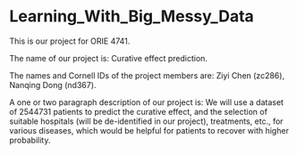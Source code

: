 # Learning_With_Big_Messy_Data

This is our project for ORIE 4741.

The name of our project is: Curative effect prediction.

The names and Cornell IDs of the project members are: Ziyi Chen (zc286), Nanqing Dong (nd367). 

A one or two paragraph description of our project is: 
  We will use a dataset of 2544731 patients to predict the curative effect, and the selection of suitable hospitals (will be de-identified in our project), treatments, etc., for various diseases, which would be helpful for patients to recover with higher probability.

